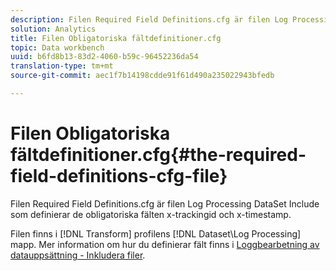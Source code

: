 ```yaml
---
description: Filen Required Field Definitions.cfg är filen Log Processing DataSet Include som definierar de obligatoriska fälten x-trackingid och x-timestamp.
solution: Analytics
title: Filen Obligatoriska fältdefinitioner.cfg
topic: Data workbench
uuid: b6fd8b13-83d2-4060-b59c-96452236da54
translation-type: tm+mt
source-git-commit: aec1f7b14198cdde91f61d490a235022943bfedb

---
```



# Filen Obligatoriska fältdefinitioner.cfg{#the-required-field-definitions-cfg-file}

Filen Required Field Definitions.cfg är filen Log Processing DataSet Include som definierar de obligatoriska fälten x-trackingid och x-timestamp.

Filen finns i [!DNL Transform] profilens [!DNL Dataset\Log Processing] mapp. Mer information om hur du definierar fält finns i [Loggbearbetning av datauppsättning - Inkludera filer](../../../../home/c-dataset-const-proc/c-dataset-inc-files/c-types-dataset-inc-files/c-log-proc-dataset-inc-files/c-log-proc-dataset-inc-files.md#concept-999475a22519432e98844622ca95b6ab).
